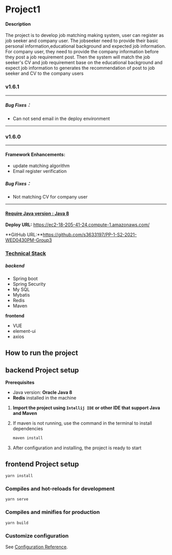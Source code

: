 # Project1

#### **Description**

The project is to develop job matching making system, user can register as job seeker and company user. The jobseeker need to provide their basic personal information,educational background  and expected job information. For company user, they need to provide the company information before they post a job requirement post.  Then the system will match the job seeker's CV and job requirement base on the educational background and expect job information to generates the recommendation of post to job seeker and CV to the company users



### **v1.6.1** 

------

##### Bug Fixes：

- Can not send email in the deploy environment 

------



### **v1.6.0** 

------

#### Framework Enhancements:

- update matching algorithm
- Email  register verification 

##### Bug Fixes：

- Not matching CV for company user 

------



#### <u>**Require Java version : Java 8**</u>

**Deploy URL:** https://ec2-18-205-41-24.compute-1.amazonaws.com/

**GitHub URL:**https://github.com/s3633197/PP-1-S2-2021-WED0430PM-Group3

### <u>Technical Stack</u>

##### backend

- Spring boot 
- Spring Security 
- My SQL
- Mybatis
- Redis 
- Maven

**frontend**

- VUE
- element-ui
- axios

## How to run the project

## backend Project setup

**Prerequisites**

- Java version:  **Oracle Java 8**
- **Redis** installed  in the machine 

1. **Import the project using `Intellij IDE` or other IDE that support Java and Maven**

2. If maven is not running, use the command  in the terminal  to install dependencies 

   ```java
   maven install
   ```

3. After configuration and installing, the project is ready to start 

## frontend Project setup

```
yarn install
```

### Compiles and hot-reloads for development

```
yarn serve
```

### Compiles and minifies for production

```
yarn build
```

### Customize configuration

See [Configuration Reference](https://cli.vuejs.org/config/).